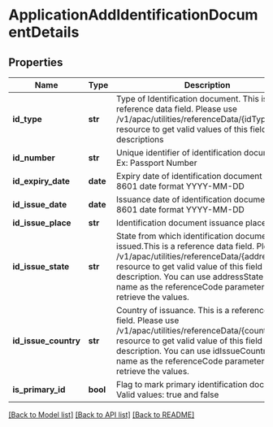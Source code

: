 # ApplicationAddIdentificationDocumentDetails

## Properties
Name | Type | Description | Notes
------------ | ------------- | ------------- | -------------
**id_type** | **str** | Type of Identification document. This is a reference data field. Please use /v1/apac/utilities/referenceData/{idType} resource to get valid values of this field with descriptions | [optional] 
**id_number** | **str** | Unique identifier of identification document. Ex: Passport Number | [optional] 
**id_expiry_date** | **date** | Expiry date of identification document in ISO 8601 date format YYYY-MM-DD | [optional] 
**id_issue_date** | **date** | Issuance date of identification document in ISO 8601 date format YYYY-MM-DD | [optional] 
**id_issue_place** | **str** | Identification document issuance place | [optional] 
**id_issue_state** | **str** | State from which identification document was issued.This is a reference data field. Please use /v1/apac/utilities/referenceData/{addressState} resource to get valid value of this field with description. You can use addressState field name as the referenceCode parameter to retrieve the values. | [optional] 
**id_issue_country** | **str** | Country of issuance. This is a reference data field. Please use /v1/apac/utilities/referenceData/{country} resource to get valid value of this field with description. You can use idIssueCountry field name as the referenceCode parameter to retrieve the values. | [optional] 
**is_primary_id** | **bool** | Flag to mark primary identification document. Valid values: true and false | [optional] 

[[Back to Model list]](../README.md#documentation-for-models) [[Back to API list]](../README.md#documentation-for-api-endpoints) [[Back to README]](../README.md)


